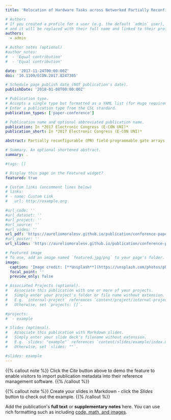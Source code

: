 ```yaml
---
title: 'Relocation of Hardware Tasks across Networked Partially Reconfigurable FPGAs'

# Authors
# If you created a profile for a user (e.g. the default `admin` user), write the username (folder name) here
# and it will be replaced with their full name and linked to their profile.
authors:
  - admin

# Author notes (optional)
#author_notes:
#  - 'Equal contribution'
#  - 'Equal contribution'

date: '2017-11-24T00:00:00Z'
doi: '10.1109/ECON.2017.8247305'

# Schedule page publish date (NOT publication's date).
publishDate: '2018-01-08T00:00:00Z'

# Publication type.
# Accepts a single type but formatted as a YAML list (for Hugo requirements).
# Enter a publication type from the CSL standard.
publication_types: ['paper-conference']

# Publication name and optional abbreviated publication name.
publication: In *2017 Electronic Congress (E-CON UNI)*
publication_short: In *2017 Electronic Congress (E-CON UNI)*

abstract: Partially reconfigurable (PR) field-programmable gate arrays (FPGAs) partition the FPGA into one static region and multiple PR regions (PRRs). This partitioning enables hardware multitasking in the PRRs, where preemption/resumption of hardware tasks requires saving/restoring the preempted task's execution context with the possibility of relocating the task's context to another PRR. Prior works address the involved challenges, providing partial solutions and imposing limitations that prevent portability of relocating tasks across networked PR FPGAs. In this work, a portable solution for flexible task preemption/resumption/relocation across networked PR FPGAs is introduced, where experimental results evaluate these operations, enabling system designers to tradeoff task/PRR granularity based on application requirements.

# Summary. An optional shortened abstract.
summary: .

#tags: []

# Display this page in the Featured widget?
featured: true

# Custom links (uncomment lines below)
# links:
# - name: Custom Link
#   url: http://example.org

#url_code: ''
#url_dataset: ''
#url_project: ''
#url_source: ''
#url_video: ''
url_pdf: 'https://aureliomoralesv.github.io/publication/conference-paper/E-CON17_morales_RHTR.pdf'
#url_poster: ''
url_slides: 'https://aureliomoralesv.github.io/publication/conference-paper/E-CON17_morales_RHTR_slides.pptx'

# Featured image
# To use, add an image named `featured.jpg/png` to your page's folder.
image:
  caption: 'Image credit: [**Unsplash**](https://unsplash.com/photos/pLCdAaMFLTE)'
  focal_point: ''
  preview_only: false

# Associated Projects (optional).
#   Associate this publication with one or more of your projects.
#   Simply enter your project's folder or file name without extension.
#   E.g. `internal-project` references `content/project/internal-project/index.md`.
#   Otherwise, set `projects: []`.

#projects:
#  - example

# Slides (optional).
#   Associate this publication with Markdown slides.
#   Simply enter your slide deck's filename without extension.
#   E.g. `slides: "example"` references `content/slides/example/index.md`.
#   Otherwise, set `slides: ""`.

#slides: example
---
```


{{% callout note %}}
Click the _Cite_ button above to demo the feature to enable visitors to import publication metadata into their reference management software.
{{% /callout %}}

{{% callout note %}}
Create your slides in Markdown - click the _Slides_ button to check out the example.
{{% /callout %}}

Add the publication's **full text** or **supplementary notes** here. You can use rich formatting such as including [code, math, and images](https://docs.hugoblox.com/content/writing-markdown-latex/).
